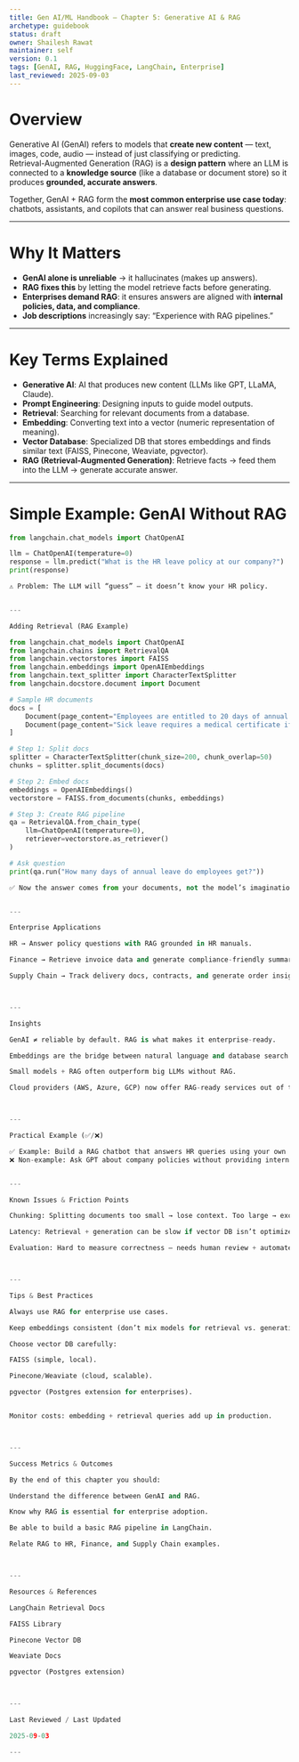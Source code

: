 ```yaml
---
title: Gen AI/ML Handbook – Chapter 5: Generative AI & RAG
archetype: guidebook
status: draft
owner: Shailesh Rawat
maintainer: self
version: 0.1
tags: [GenAI, RAG, HuggingFace, LangChain, Enterprise]
last_reviewed: 2025-09-03
---
```


# Overview
Generative AI (GenAI) refers to models that **create new content** — text, images, code, audio — instead of just classifying or predicting.  
Retrieval-Augmented Generation (RAG) is a **design pattern** where an LLM is connected to a **knowledge source** (like a database or document store) so it produces **grounded, accurate answers**.  

Together, GenAI + RAG form the **most common enterprise use case today**: chatbots, assistants, and copilots that can answer real business questions.  

---

# Why It Matters
- **GenAI alone is unreliable** → it hallucinates (makes up answers).  
- **RAG fixes this** by letting the model retrieve facts before generating.  
- **Enterprises demand RAG**: it ensures answers are aligned with **internal policies, data, and compliance**.  
- **Job descriptions** increasingly say: “Experience with RAG pipelines.”  

---

# Key Terms Explained
- **Generative AI**: AI that produces new content (LLMs like GPT, LLaMA, Claude).  
- **Prompt Engineering**: Designing inputs to guide model outputs.  
- **Retrieval**: Searching for relevant documents from a database.  
- **Embedding**: Converting text into a vector (numeric representation of meaning).  
- **Vector Database**: Specialized DB that stores embeddings and finds similar text (FAISS, Pinecone, Weaviate, pgvector).  
- **RAG (Retrieval-Augmented Generation)**: Retrieve facts → feed them into the LLM → generate accurate answer.  

---

# Simple Example: GenAI Without RAG
```python
from langchain.chat_models import ChatOpenAI

llm = ChatOpenAI(temperature=0)
response = llm.predict("What is the HR leave policy at our company?")
print(response)

⚠️ Problem: The LLM will “guess” — it doesn’t know your HR policy.


---

Adding Retrieval (RAG Example)

from langchain.chat_models import ChatOpenAI
from langchain.chains import RetrievalQA
from langchain.vectorstores import FAISS
from langchain.embeddings import OpenAIEmbeddings
from langchain.text_splitter import CharacterTextSplitter
from langchain.docstore.document import Document

# Sample HR documents
docs = [
    Document(page_content="Employees are entitled to 20 days of annual leave."),
    Document(page_content="Sick leave requires a medical certificate if more than 2 days.")
]

# Step 1: Split docs
splitter = CharacterTextSplitter(chunk_size=200, chunk_overlap=50)
chunks = splitter.split_documents(docs)

# Step 2: Embed docs
embeddings = OpenAIEmbeddings()
vectorstore = FAISS.from_documents(chunks, embeddings)

# Step 3: Create RAG pipeline
qa = RetrievalQA.from_chain_type(
    llm=ChatOpenAI(temperature=0),
    retriever=vectorstore.as_retriever()
)

# Ask question
print(qa.run("How many days of annual leave do employees get?"))

✅ Now the answer comes from your documents, not the model’s imagination.


---

Enterprise Applications

HR → Answer policy questions with RAG grounded in HR manuals.

Finance → Retrieve invoice data and generate compliance-friendly summaries.

Supply Chain → Track delivery docs, contracts, and generate order insights.



---

Insights

GenAI ≠ reliable by default. RAG is what makes it enterprise-ready.

Embeddings are the bridge between natural language and database search.

Small models + RAG often outperform big LLMs without RAG.

Cloud providers (AWS, Azure, GCP) now offer RAG-ready services out of the box.



---

Practical Example (✅/❌)

✅ Example: Build a RAG chatbot that answers HR queries using your own policy docs.
❌ Non-example: Ask GPT about company policies without providing internal context.


---

Known Issues & Friction Points

Chunking: Splitting documents too small → lose context. Too large → exceed token limits.

Latency: Retrieval + generation can be slow if vector DB isn’t optimized.

Evaluation: Hard to measure correctness — needs human review + automated metrics.



---

Tips & Best Practices

Always use RAG for enterprise use cases.

Keep embeddings consistent (don’t mix models for retrieval vs. generation).

Choose vector DB carefully:

FAISS (simple, local).

Pinecone/Weaviate (cloud, scalable).

pgvector (Postgres extension for enterprises).


Monitor costs: embedding + retrieval queries add up in production.



---

Success Metrics & Outcomes

By the end of this chapter you should:

Understand the difference between GenAI and RAG.

Know why RAG is essential for enterprise adoption.

Be able to build a basic RAG pipeline in LangChain.

Relate RAG to HR, Finance, and Supply Chain examples.



---

Resources & References

LangChain Retrieval Docs

FAISS Library

Pinecone Vector DB

Weaviate Docs

pgvector (Postgres extension)



---

Last Reviewed / Last Updated

2025-09-03

---
